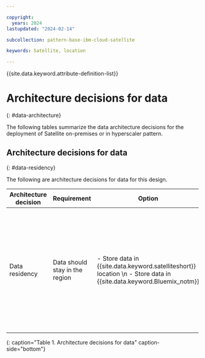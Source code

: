 ```yaml
---

copyright:
  years: 2024
lastupdated: "2024-02-14"

subcollection: pattern-base-ibm-cloud-satellite

keywords: Satellite, location

---
```


{{site.data.keyword.attribute-definition-list}}

# Architecture decisions for data
{: #data-architecture}

The following tables summarize the data architecture decisions for the deployment of Satellite on-premises or in hyperscaler pattern.

## Architecture decisions for data
{: #data-residency}

The following are architecture decisions for data for this design.

| Architecture decision | Requirement | Option | Decision | Rationale |
|---|---|---|---|---|
| Data residency | Data should stay in the region | - Store data in {{site.data.keyword.satelliteshort}} location \n - Store data in {{site.data.keyword.Bluemix_notm}} | Store data in {{site.data.keyword.satelliteshort}} location | Deploy Cloud Object Storage (COS) in a {{site.data.keyword.satelliteshort}} location with sufficient computing hosts and raw block storage allocated for provisioning Object Storage. \n  Enable {{site.data.keyword.Bluemix_notm}} Databases (ICD) for {{site.data.keyword.satelliteshort}} and deploy PostgreSQL or Redis ICD instances into a {{site.data.keyword.satelliteshort}} location. \n  See [on-premises Cloud Object Storage](/docs/cloud-object-storage?topic=cloud-object-storage-about-cos-satellite) and [on-premises SAN storage](/docs/cloud-databases?topic=cloud-databases-satellite-on-prem). |
{: caption="Table 1. Architecture decisions for data" caption-side="bottom"}
